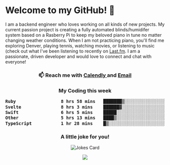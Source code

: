 <h1> Welcome to my GitHub! 👋 </h1>


  I am a backend engineer who loves working on all kinds of new projects. My current passion project is creating a fully automated blinds/humidifer system based on a Rasberry Pi to keep my beloved piano in tune no matter changing weather conditions. When I am not practicing piano, you'll find me exploring Denver, playing tennis, watching movies, or listening to music (check out what I've been listening to recently on [Last.fm](https://www.last.fm/user/mballa000). I am a passionate, driven developer and would love to connect and chat with everyone!

<h3 align = "center"> 📫 Reach me with <a href = "https://calendly.com/msbrandt00/30min"> Calendly </a> and <a href="mailto:msbrandt00@gmail.com">Email</a> 
 </h3>


 
<div align = "center"
[![Anurag's GitHub stats](https://github-readme-stats.vercel.app/api?username=mbrandt00)](https://github.com/anuraghazra/github-readme-stats)
          </div>
<h3 align="center">
  My Coding this week
<!--START_SECTION:waka-->

```txt
Ruby                 8 hrs 58 mins   ███████▒░░░░░░░░░░░░░░░░░   29.01 %
Svelte               8 hrs 3 mins    ██████▓░░░░░░░░░░░░░░░░░░   26.06 %
Swift                6 hrs 5 mins    █████░░░░░░░░░░░░░░░░░░░░   19.71 %
Other                5 hrs 13 mins   ████▒░░░░░░░░░░░░░░░░░░░░   16.90 %
TypeScript           1 hr 28 mins    █▒░░░░░░░░░░░░░░░░░░░░░░░   04.76 %
```

<!--END_SECTION:waka-->

### A little joke for you!

![Jokes Card](https://readme-jokes.vercel.app/api?hideBorder)

<a href="https://www.linkedin.com/in/mbrandt00/"><img src="https://img.shields.io/badge/linkedin-%230077B5.svg?&style=for-the-badge&logo=linkedin&logoColor=white" /></a>
